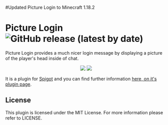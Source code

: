 #Updated Picture Login to Minecraft 1.18.2

Picture Login ![GitHub release (latest by date)](https://img.shields.io/github/v/release/ItsNathanG/PictureLogin?style=flat-square)
===

Picture Login provides a much nicer login message by displaying a picture of the player's head inside of chat.

<div align="center">
  <img src="https://i.imgur.com/kNW94py.png">

  <img src="https://bstats.org/signatures/bukkit/PictureLogin.svg">
</div>

It is a plugin for [Spigot](http://www.spigotmc.org/) and you can find further information [here, on it's plugin page](http://www.spigotmc.org/resources/picture-login.4514/).

License
---
This plugin is licensed under the MIT License. For more information please refer to LICENSE.
